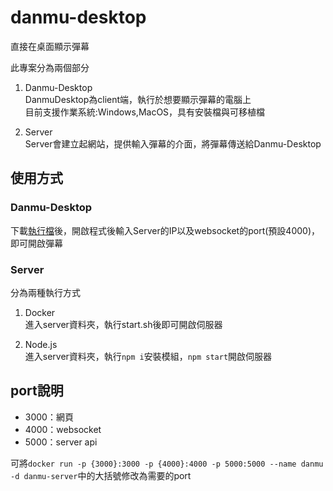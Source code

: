 # danmu-desktop
直接在桌面顯示彈幕  

此專案分為兩個部分  
1. Danmu-Desktop  
DanmuDesktop為client端，執行於想要顯示彈幕的電腦上  
目前支援作業系統:Windows,MacOS，具有安裝檔與可移植檔  

2. Server  
Server會建立起網站，提供輸入彈幕的介面，將彈幕傳送給Danmu-Desktop  

## 使用方式
### Danmu-Desktop 
下載[執行檔](https://github.com/guan4tou2/danmu-desktop/releases)後，開啟程式後輸入Server的IP以及websocket的port(預設4000)，即可開啟彈幕  

### Server
分為兩種執行方式
1. Docker  
進入server資料夾，執行start.sh後即可開啟伺服器  

2. Node.js  
進入server資料夾，執行`npm i`安裝模組，`npm start`開啟伺服器

## port說明  
- 3000：網頁  
- 4000：websocket  
- 5000：server api  

可將`docker run -p {3000}:3000 -p {4000}:4000 -p 5000:5000 --name danmu -d danmu-server`中的大括號修改為需要的port  
